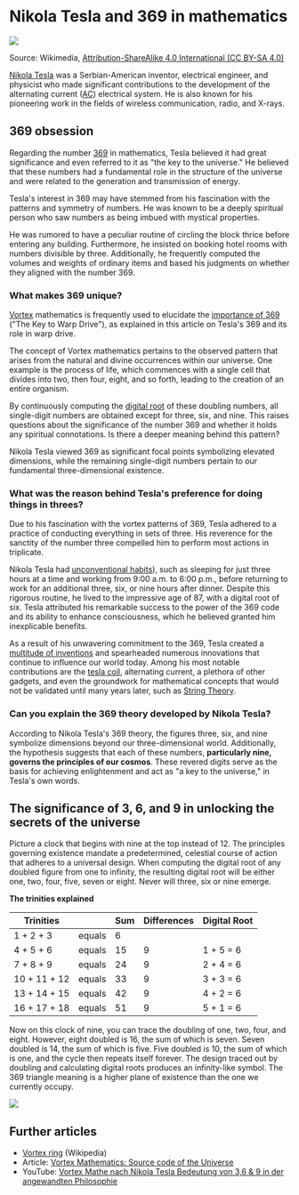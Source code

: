 # Nikola Tesla and 369 in mathematics

![](https://upload.wikimedia.org/wikipedia/commons/e/e9/Nikola_Tesla%2C_with_his_equipment_EDIT.jpg)

Source: Wikimedia, [Attribution-ShareAlike 4.0 International (CC BY-SA 4.0)](https://creativecommons.org/licenses/by-sa/4.0/)

[Nikola Tesla](https://en.wikipedia.org/wiki/Nikola_Tesla) was a Serbian-American inventor, electrical engineer, and physicist who made significant contributions to the development of the alternating current ([AC](https://en.wikipedia.org/wiki/Alternating_current)) electrical system. He is also known for his pioneering work in the fields of wireless communication, radio, and X-rays.

## 369 obsession

Regarding the number [369](https://en.wikipedia.org/wiki/369_(number)) in mathematics, Tesla believed it had great significance and even referred to it as "the key to the universe." He believed that these numbers had a fundamental role in the structure of the universe and were related to the generation and transmission of energy.

Tesla's interest in 369 may have stemmed from his fascination with the patterns and symmetry of numbers. He was known to be a deeply spiritual person who saw numbers as being imbued with mystical properties.

He was rumored to have a peculiar routine of circling the block thrice before entering any building. Furthermore, he insisted on booking hotel rooms with numbers divisible by three. Additionally, he frequently computed the volumes and weights of ordinary items and based his judgments on whether they aligned with the number 369.

### What makes 369 unique?

[Vortex](https://en.wikipedia.org/wiki/Vortex) mathematics is frequently used to elucidate the [importance of 369](https://www.academia.edu/44905399/Tesla_369_The_Key_to_Warp_Drive "369 Tesla Warp Drive") ("The Key to Warp Drive"), as explained in this article on Tesla's 369 and its role in warp drive.

The concept of Vortex mathematics pertains to the observed pattern that arises from the natural and divine occurrences within our universe. One example is the process of life, which commences with a single cell that divides into two, then four, eight, and so forth, leading to the creation of an entire organism.

By continuously computing the [digital root](https://digitalcommons.sacredheart.edu/cgi/viewcontent.cgi?article=1271&context=acadfest) of these doubling numbers, all single-digit numbers are obtained except for three, six, and nine. This raises questions about the significance of the number 369 and whether it holds any spiritual connotations. Is there a deeper meaning behind this pattern?

Nikola Tesla viewed 369 as significant focal points symbolizing elevated dimensions, while the remaining single-digit numbers pertain to our fundamental three-dimensional existence.

### What was the reason behind Tesla's preference for doing things in threes?

Due to his fascination with the vortex patterns of 369, Tesla adhered to a practice of conducting everything in sets of three. His reverence for the sanctity of the number three compelled him to perform most actions in triplicate.

Nikola Tesla had [unconventional habits](https://web.mit.edu/most/Public/Tesla1/etradict2.htm "Nikola Tesla 3 6 9 Biography")), such as sleeping for just three hours at a time and working from 9:00 a.m. to 6:00 p.m., before returning to work for an additional three, six, or nine hours after dinner. Despite this rigorous routine, he lived to the impressive age of 87, with a digital root of six. Tesla attributed his remarkable success to the power of the 369 code and its ability to enhance consciousness, which he believed granted him inexplicable benefits.

As a result of his unwavering commitment to the 369, Tesla created a [multitude of inventions](https://www.fi.edu/case-files/nikola-tesla) and spearheaded numerous innovations that continue to influence our world today. Among his most notable contributions are the [tesla coil](https://en.wikipedia.org/wiki/Tesla_coil), alternating current, a plethora of other gadgets, and even the groundwork for mathematical concepts that would not be validated until many years later, such as [String Theory](https://en.wikipedia.org/wiki/String_theory).

### Can you explain the 369 theory developed by Nikola Tesla?

According to Nikola Tesla's 369 theory, the figures three, six, and nine symbolize dimensions beyond our three-dimensional world. Additionally, the hypothesis suggests that each of these numbers, **particularly nine, governs the principles of our cosmos**. These revered digits serve as the basis for achieving enlightenment and act as "a key to the universe," in Tesla's own words.

## The significance of 3, 6, and 9 in unlocking the secrets of the universe

Picture a clock that begins with nine at the top instead of 12. The principles governing existence mandate a predetermined, celestial course of action that adheres to a universal design. When computing the digital root of any doubled figure from one to infinity, the resulting digital root will be either one, two, four, five, seven or eight. Never will three, six or nine emerge.

**The trinities explained**

| Trinities | &nbsp; | Sum | Differences | Digital Root |
| --- | --- | --- | --- | --- |
| 1 + 2 + 3 | equals | 6 | &nbsp; | &nbsp; |
| 4 + 5 + 6 | equals | 15 | 9 | 1 + 5 = 6 |
| 7 + 8 + 9 | equals | 24 | 9 | 2 + 4 = 6 |
| 10 + 11 + 12 | equals | 33 | 9 | 3 + 3 = 6 |
| 13 + 14 + 15 | equals | 42 | 9 | 4 + 2 = 6 |
| 16 + 17 + 18 | equals | 51 | 9 | 5 + 1 = 6 |

Now on this clock of nine, you can trace the doubling of one, two, four, and eight. However, eight doubled is 16, the sum of which is seven. Seven doubled is 14, the sum of which is five. Five doubled is 10, the sum of which is one, and the cycle then repeats itself forever. The design traced out by doubling and calculating digital roots produces an infinity-like symbol. The 369 triangle meaning is a higher plane of existence than the one we currently occupy.

![](https://cdn.shopify.com/s/files/1/0575/6482/3594/files/nikola-tesla-3-6-9-vortex-mathematics_480x480.jpg?v=1669065686)

## Further articles

* [Vortex ring](https://en.wikipedia.org/wiki/Vortex_ring) (Wikipedia)
* Article: [Vortex Mathematics: Source code of the Universe](https://aayushivaish.medium.com/vortex-mathematics-source-code-of-the-universe-23749cc4ad6)
* YouTube: [Vortex Mathe nach Nikola Tesla Bedeutung von 3,6 & 9 in der angewandten Philosophie](https://youtu.be/f4TiYjj0YSo)
